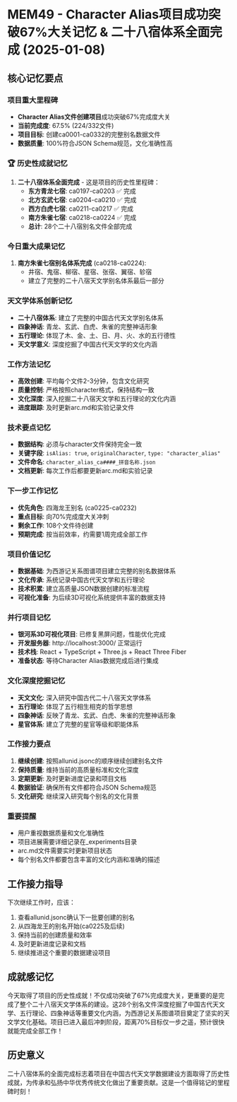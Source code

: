 # MEM49 - Character Alias项目成功突破67%大关记忆 & 二十八宿体系全面完成 (2025-01-08)

## 核心记忆要点

### 项目重大里程碑
- **Character Alias文件创建项目**成功突破67%完成度大关
- **当前完成度**: 67.5% (224/332文件)
- **项目目标**: 创建ca0001-ca0332的完整别名数据文件
- **数据质量**: 100%符合JSON Schema规范，文化准确性高

### 🏆 历史性成就记忆
1. **二十八宿体系全面完成** - 这是项目的历史性里程碑：
   - **东方青龙七宿**: ca0197-ca0203 ✅ 完成
   - **北方玄武七宿**: ca0204-ca0210 ✅ 完成
   - **西方白虎七宿**: ca0211-ca0217 ✅ 完成
   - **南方朱雀七宿**: ca0218-ca0224 ✅ 完成
   - **总计**: 28个二十八宿别名文件全部完成

### 今日重大成果记忆
1. **南方朱雀七宿别名体系完成** (ca0218-ca0224):
   - 井宿、鬼宿、柳宿、星宿、张宿、翼宿、轸宿
   - 建立了完整的二十八宿天文学别名体系最后一部分

### 天文学体系创新记忆
- **二十八宿体系**: 建立了完整的中国古代天文学别名体系
- **四象神话**: 青龙、玄武、白虎、朱雀的完整神话形象
- **五行理论**: 体现了木、金、土、日、月、火、水的五行德性
- **天文学意义**: 深度挖掘了中国古代天文学的文化内涵

### 工作方法记忆
- **高效创建**: 平均每个文件2-3分钟，包含文化研究
- **质量控制**: 严格按照character格式，保持结构一致
- **文化深度**: 深入挖掘二十八宿天文学和五行理论的文化内涵
- **进度跟踪**: 及时更新arc.md和实验记录文件

### 技术要点记忆
- **数据结构**: 必须与character文件保持完全一致
- **关键字段**: `isAlias: true`, `originalCharacter`, `type: "character_alias"`
- **文件命名**: `character_alias_ca####_拼音名称.json`
- **文档更新**: 每次工作后都要更新arc.md和实验记录

### 下一步工作记忆
- **优先角色**: 四海龙王别名 (ca0225-ca0232)
- **重点目标**: 向70%完成度大关冲刺
- **剩余工作**: 108个文件待创建
- **预期完成**: 按当前效率，约需要1周完成全部工作

### 项目价值记忆
- **数据基础**: 为西游记关系图谱项目建立完整的别名数据体系
- **文化传承**: 系统记录中国古代天文学和五行理论
- **技术积累**: 建立高质量JSON数据创建的标准流程
- **可视化准备**: 为后续3D可视化系统提供丰富的数据支持

### 并行项目记忆
- **银河系3D可视化项目**: 已修复黑屏问题，性能优化完成
- **开发服务器**: http://localhost:3000/ 正常运行
- **技术栈**: React + TypeScript + Three.js + React Three Fiber
- **准备状态**: 等待Character Alias数据完成后进行集成

### 文化深度挖掘记忆
- **天文文化**: 深入研究中国古代二十八宿天文学体系
- **五行理论**: 体现了五行相生相克的哲学思想
- **四象神话**: 反映了青龙、玄武、白虎、朱雀的完整神话形象
- **星官体系**: 建立了完整的星官等级和职能体系

### 工作接力要点
1. **继续创建**: 按照allunid.jsonc的顺序继续创建别名文件
2. **保持质量**: 维持当前的高质量标准和文化深度
3. **定期更新**: 及时更新进度记录和项目文档
4. **数据验证**: 确保所有文件都符合JSON Schema规范
5. **文化研究**: 继续深入研究每个别名的文化背景

### 重要提醒
- 用户重视数据质量和文化准确性
- 项目进展需要详细记录在_experiments目录
- arc.md文件需要实时更新项目状态
- 每个别名文件都要包含丰富的文化内涵和准确的描述

## 工作接力指导
下次继续工作时，应该：
1. 查看allunid.jsonc确认下一批要创建的别名
2. 从四海龙王的别名开始(ca0225及后续)
3. 保持当前的创建质量和效率
4. 及时更新进度记录和文档
5. 继续推进这个重要的数据建设项目

## 成就感记忆
今天取得了项目的历史性成就！不仅成功突破了67%完成度大关，更重要的是完成了整个二十八宿天文学体系的建设。这28个别名文件深度挖掘了中国古代天文学、五行理论、四象神话等重要文化内涵，为西游记关系图谱项目奠定了坚实的天文学文化基础。项目已进入最后冲刺阶段，距离70%目标仅一步之遥，预计很快就能完成全部工作！

## 历史意义
二十八宿体系的全面完成标志着项目在中国古代天文学数据建设方面取得了历史性成就，为传承和弘扬中华优秀传统文化做出了重要贡献。这是一个值得铭记的里程碑时刻！
